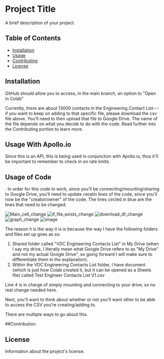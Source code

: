 # Project Title

A brief description of your project.

## Table of Contents
- [Installation](#installation)
- [Usage](#usage)
- [Contributing](#contributing)
- [License](#license)

## Installation

GitHub should allow you to access, in the main branch, an option to "Open in Colab"

Currently, there are about 13000 contacts in the Engineering Contact List---if you want to keep on adding to that specific file, please download the csv file above. You'll need to then upload that file to Google Drive. The name of the file depends on what you decide to do with the code. Read further into the Contributing portion to learn more.


## Usage With Apollo.io

Since this is an API, this is being used in conjunction with Apollo.io, thus it'll be important to remember to check in on rate limits. 

## Usage of Code
.
In order for this code to work, since you'll be connecting/mounting/sharing to Google Drive, you'll need to update ceratin lines of the code, since you'll now be the "creator/owner" of the code. The lines circled in blue are the lines that need to be changed.


![Main_cell_change](https://github.com/user-attachments/assets/cf7f4832-60db-434e-84d6-090e35f980fe)
![if_file_exists_change](https://github.com/user-attachments/assets/6a0ffcd3-be0e-4a3b-83f8-8354e01776ed)
![download_df_change](https://github.com/user-attachments/assets/1e55cdf0-9a36-4e6b-b7c3-6ba7805c1c2a)
![graph_change](https://github.com/user-attachments/assets/53af68e5-76a4-425b-8e5a-031b993995dc)
![image](https://github.com/user-attachments/assets/386c48d1-ff0f-49b7-adc7-53bbca7a2edb)





The reason it is the way it is is because the way I have the following folders and files set up goes as so: 
1. Shared folder called "VDC Engineering Contacts List" in My Drive (when I say my drive, I literally mean what Google Drive refers to as "My Drive" and not my actual Google Drive", so going forward I will make sure to differentiate them in the explanation).
2. Within the VDC Engineering Contacts List folder, I have document (which is just how Colab created it, but it can be opened as a Sheets file) called Test Engineer Contacts List V1.csv

Line 4 is in charge of simply mounting and connecting to your drive, so no real change needed here.

Next, you'll want to think about whether or not you'll want other to be able to access the CSV you're creating/adding to. 

There are multiple ways to go about this.


##Contribution

## License

Information about the project's license.
